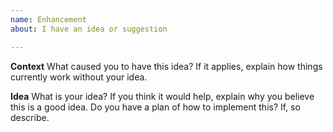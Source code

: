 ```yaml
---
name: Enhancement
about: I have an idea or suggestion

---
```


**Context** 
What caused you to have this idea? If it applies, explain how things currently work without your idea.

**Idea**
What is your idea? If you think it would help, explain why you believe this is a good idea. Do you have a plan of how to implement this? If, so describe.
